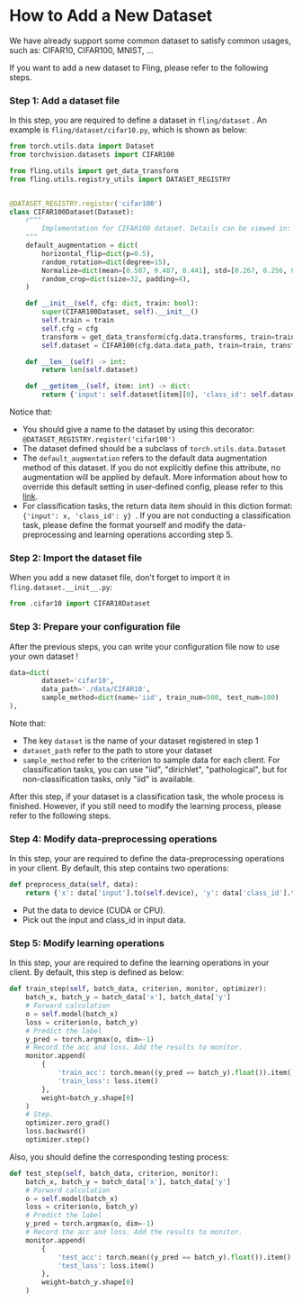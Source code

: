 # How to Add a New Dataset

We have already support some common dataset to satisfy common usages, such as: CIFAR10, CIFAR100, MNIST, ...

If you want to add a new dataset to Fling, please refer to the following steps.

### Step 1: Add a dataset file

In this step, you are required to define a dataset in `fling/dataset` . An example is `fling/dataset/cifar10.py`, which is shown as below:

```python
from torch.utils.data import Dataset
from torchvision.datasets import CIFAR100

from fling.utils import get_data_transform
from fling.utils.registry_utils import DATASET_REGISTRY


@DATASET_REGISTRY.register('cifar100')
class CIFAR100Dataset(Dataset):
    r"""
        Implementation for CIFAR100 dataset. Details can be viewed in: https://www.cs.toronto.edu/~kriz/cifar.html
    """
    default_augmentation = dict(
        horizontal_flip=dict(p=0.5),
        random_rotation=dict(degree=15),
        Normalize=dict(mean=[0.507, 0.487, 0.441], std=[0.267, 0.256, 0.276]),
        random_crop=dict(size=32, padding=4),
    )

    def __init__(self, cfg: dict, train: bool):
        super(CIFAR100Dataset, self).__init__()
        self.train = train
        self.cfg = cfg
        transform = get_data_transform(cfg.data.transforms, train=train)
        self.dataset = CIFAR100(cfg.data.data_path, train=train, transform=transform, download=True)

    def __len__(self) -> int:
        return len(self.dataset)

    def __getitem__(self, item: int) -> dict:
        return {'input': self.dataset[item][0], 'class_id': self.dataset[item][1]}
```

Notice that:

- You should give a name to the dataset by using this decorator: `@DATASET_REGISTRY.register('cifar100')`
- The dataset defined should be a subclass of `torch.utils.data.Dataset`
- The `default_augmentation` refers to the default data augmentation method of this dataset. If you do not explicitly define this attribute, no augmentation will be applied by default. More information about how to override this default setting in user-defined config, please refer to this [link](https://github.com/kxzxvbk/Fling/blob/main/docs/meaning_for_configurations_en.md).
- For classification tasks, the return data item should in this diction format: `{'input': x, 'class_id': y} `. If you are not conducting a classification task, please define the format yourself and modify the data-preprocessing and learning operations  according step 5.

### Step 2: Import the dataset file

When you add a new dataset file, don't forget to import it in `fling.dataset.__init__.py`:

```python
from .cifar10 import CIFAR10Dataset
```

### Step 3: Prepare your configuration file

After the previous steps, you can write your configuration file now to use your own dataset !

```python
data=dict(
        dataset='cifar10',
        data_path='./data/CIFAR10',
        sample_method=dict(name='iid', train_num=500, test_num=100)
),
```

Note that:

- The key `dataset` is the name of your dataset registered in step 1
- `dataset_path` refer to the path to store your dataset
- `sample_method` refer to the criterion to sample data for each client. For classification tasks, you can use "iid", "dirichlet", "pathological", but for non-classification tasks, only "iid" is available.

After this step, if your dataset is a classification task, the whole process is finished. However, if you still need to modify the learning process, please refer to the following steps.

### Step 4: Modify data-preprocessing operations

In this step, your are required to define the data-preprocessing operations in your client. By default, this step contains two operations:

```python
def preprocess_data(self, data):
    return {'x': data['input'].to(self.device), 'y': data['class_id'].to(self.device)}
```

- Put the data to device (CUDA or CPU).
- Pick out the input and class_id in input data. 

### Step 5: Modify learning operations

In this step, your are required to define the learning operations in your client. By default, this step is defined as below:

```python
def train_step(self, batch_data, criterion, monitor, optimizer):
    batch_x, batch_y = batch_data['x'], batch_data['y']
    # Forward calculation
    o = self.model(batch_x)
    loss = criterion(o, batch_y)
    # Predict the label
    y_pred = torch.argmax(o, dim=-1)
    # Record the acc and loss. Add the results to monitor.
    monitor.append(
        {
            'train_acc': torch.mean((y_pred == batch_y).float()).item(),
            'train_loss': loss.item()
        },
        weight=batch_y.shape[0]
    )
    # Step.
    optimizer.zero_grad()
    loss.backward()
    optimizer.step()
```

Also, you should define the corresponding testing process:

```python
def test_step(self, batch_data, criterion, monitor):
    batch_x, batch_y = batch_data['x'], batch_data['y']
    # Forward calculation
    o = self.model(batch_x)
    loss = criterion(o, batch_y)
    # Predict the label
    y_pred = torch.argmax(o, dim=-1)
    # Record the acc and loss. Add the results to monitor.
    monitor.append(
        {
            'test_acc': torch.mean((y_pred == batch_y).float()).item(),
            'test_loss': loss.item()
        },
        weight=batch_y.shape[0]
    )
```

